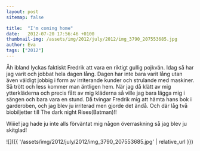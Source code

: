 ```yaml
---
layout: post
sitemap: false

title:  "I'm coming home"
date:   2012-07-20 17:56:46 +0100
thumbnail-img: /assets/img/2012/july/2012/img_3790_207553685.jpg
author: Eva
tags: ["2012"]
---
```


Åh ibland lyckas faktiskt Fredrik att vara en riktigt gullig pojkvän. Idag så har jag varit och jobbat hela dagen lång. Dagen har inte bara varit lång utan även väldigt jobbig i form av irriterande kunder och strulande med maskiner. Så trött och less kommer man äntligen hem. När jag då klätt av mig ytterkläderna och precis fått av mig kläderna så ville jag bara lägga mig i sängen och bara vara en stund. Då tvingar Fredrik mig att hämta hans bok i garderoben, och jag blev ju irriterad men gjorde det ändå. Och där låg två biobiljetter till The dark night Rises(Batman)!! 

Wiiie! jag hade ju inte alls förväntat mig någon överraskning så jag blev ju skitglad!

![]({{ '/assets/img/2012/july/2012/img_3790_207553685.jpg'  | relative_url }})

